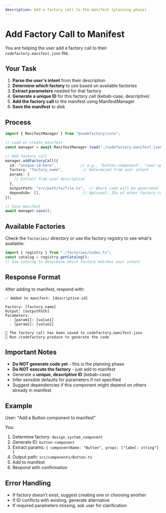 ```yaml
---
description: Add a factory call to the manifest (planning phase)
---
```


# Add Factory Call to Manifest

You are helping the user add a factory call to their `codefactory.manifest.json` file.

## Your Task

1. **Parse the user's intent** from their description
2. **Determine which factory** to use based on available factories
3. **Extract parameters** needed for that factory
4. **Generate a unique ID** for this factory call (kebab-case, descriptive)
5. **Add the factory call** to the manifest using ManifestManager
6. **Save the manifest** to disk

## Process

```typescript
import { ManifestManager } from "@codefactory/core";

// Load or create manifest
const manager = await ManifestManager.load("./codefactory.manifest.json");

// Add factory call
manager.addFactoryCall({
  id: "unique-id-here",           // e.g., "button-component", "user-api-endpoint"
  factory: "factory_name",         // Determined from user intent
  params: {
    // Extract from user description
  },
  outputPath: "src/path/to/file.ts",  // Where code will be generated
  dependsOn: [],                   // Optional: IDs of other factory calls this depends on
});

// Save manifest
await manager.save();
```

## Available Factories

Check the `factories/` directory or use the factory registry to see what's available:

```typescript
import { registry } from "./factories/index.ts";
const catalog = registry.getCatalog();
// Use catalog to determine which factory matches user intent
```

## Response Format

After adding to manifest, respond with:

```
✅ Added to manifest: [descriptive-id]

Factory: [factory_name]
Output: [outputPath]
Parameters:
  - [param1]: [value1]
  - [param2]: [value2]

📝 The factory call has been saved to codefactory.manifest.json
🔨 Run /codefactory.produce to generate the code
```

## Important Notes

- **Do NOT generate code yet** - this is the planning phase
- **Do NOT execute the factory** - just add to manifest
- Generate a **unique, descriptive ID** (kebab-case)
- Infer sensible defaults for parameters if not specified
- Suggest dependencies if this component might depend on others already in manifest

## Example

User: "Add a Button component to manifest"

You:
1. Determine factory: `design_system_component`
2. Generate ID: `button-component`
3. Extract params: `{ componentName: "Button", props: ["label: string"] }`
4. Output path: `src/components/Button.ts`
5. Add to manifest
6. Respond with confirmation

## Error Handling

- If factory doesn't exist, suggest creating one or choosing another
- If ID conflicts with existing, generate alternative
- If required parameters missing, ask user for clarification
